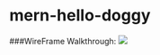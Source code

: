 # mern-hello-doggy

###WireFrame Walkthrough: 
<img src="https://thumbs.gfycat.com/QueasyOnlyAustraliancattledog-size_restricted.gif">